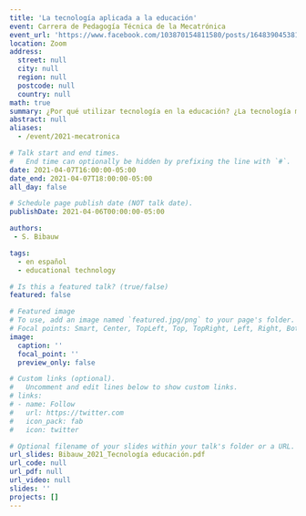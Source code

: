 ```yaml
---
title: 'La tecnología aplicada a la educación'
event: Carrera de Pedagogía Técnica de la Mecatrónica
event_url: 'https://www.facebook.com/103870154811580/posts/164839045381357/'
location: Zoom
address:
  street: null
  city: null
  region: null
  postcode: null
  country: null
math: true
summary: ¿Por qué utilizar tecnología en la educación? ¿La tecnología mejora significativamente el aprendizaje? ¿Qué ofrece como posibilidades con más potencial pedagógico? ¿Qué conservar de la educación virtual?
abstract: null
aliases:
  - /event/2021-mecatronica

# Talk start and end times.
#   End time can optionally be hidden by prefixing the line with `#`.
date: 2021-04-07T16:00:00-05:00
date_end: 2021-04-07T18:00:00-05:00
all_day: false

# Schedule page publish date (NOT talk date).
publishDate: 2021-04-06T00:00:00-05:00

authors:
 - S. Bibauw

tags:
  - en español
  - educational technology

# Is this a featured talk? (true/false)
featured: false

# Featured image
# To use, add an image named `featured.jpg/png` to your page's folder.
# Focal points: Smart, Center, TopLeft, Top, TopRight, Left, Right, BottomLeft, Bottom, BottomRight.
image:
  caption: ''
  focal_point: ''
  preview_only: false

# Custom links (optional).
#   Uncomment and edit lines below to show custom links.
# links:
# - name: Follow
#   url: https://twitter.com
#   icon_pack: fab
#   icon: twitter

# Optional filename of your slides within your talk's folder or a URL.
url_slides: Bibauw_2021_Tecnología educación.pdf
url_code: null
url_pdf: null
url_video: null
slides: ''
projects: []
---
```


